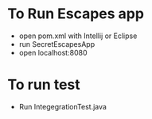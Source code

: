 # To Run Escapes app
- open pom.xml with Intellij or Eclipse
- run SecretEscapesApp
- open localhost:8080

# To run test
- Run IntegegrationTest.java
